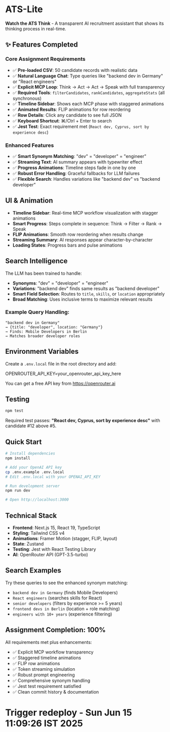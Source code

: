# ATS-Lite 

**Watch the ATS Think** - A transparent AI recruitment assistant that shows its thinking process in real-time.

## ✨ Features Completed

###  **Core Assignment Requirements**
- ✅ **Pre-loaded CSV**: 50 candidate records with realistic data
- ✅ **Natural Language Chat**: Type queries like "backend dev in Germany" or "React engineers"
- ✅ **Explicit MCP Loop**: Think → Act → Act → Speak with full transparency
- ✅ **Required Tools**: `filterCandidates`, `rankCandidates`, `aggregateStats` (all synchronous)
- ✅ **Timeline Sidebar**: Shows each MCP phase with staggered animations
- ✅ **Animated Results**: FLIP animations for row reordering
- ✅ **Row Details**: Click any candidate to see full JSON
- ✅ **Keyboard Shortcut**: ⌘/Ctrl + Enter to search
- ✅ **Jest Test**: Exact requirement met (`React dev, Cyprus, sort by experience desc`)

###  **Enhanced Features**
- ✅ **Smart Synonym Matching**: "dev" = "developer" = "engineer" 
- ✅ **Streaming Text**: AI summary appears with typewriter effect
- ✅ **Progress Animations**: Timeline steps fade in one by one
- ✅ **Robust Error Handling**: Graceful fallbacks for LLM failures
- ✅ **Flexible Search**: Handles variations like "backend dev" vs "backend developer"

##  **UI & Animation**

- **Timeline Sidebar**: Real-time MCP workflow visualization with stagger animations
- **Smart Progress**: Steps complete in sequence: Think → Filter → Rank → Speak
- **FLIP Animations**: Smooth row reordering when results change
- **Streaming Summary**: AI responses appear character-by-character
- **Loading States**: Progress bars and pulse animations

##  **Search Intelligence**

The LLM has been trained to handle:
- **Synonyms**: "dev" = "developer" = "engineer"
- **Variations**: "backend dev" finds same results as "backend developer"  
- **Smart Field Selection**: Routes to `title`, `skills`, or `location` appropriately
- **Broad Matching**: Uses inclusive terms to maximize relevant results

### Example Query Handling:
```
"backend dev in Germany" 
→ {title: "developer", location: "Germany"}
→ Finds: Mobile Developers in Berlin
→ Matches broader developer roles
```
##  Environment Variables

Create a `.env.local` file in the root directory and add:

OPENROUTER_API_KEY=your_openrouter_api_key_here

You can get a free API key from https://openrouter.ai


##  **Testing**

```bash
npm test
```

Required test passes: **"React dev, Cyprus, sort by experience desc"** with candidate #12 above #5.

##  **Quick Start**

```bash
# Install dependencies
npm install

# Add your OpenAI API key
cp .env.example .env.local
# Edit .env.local with your OPENAI_API_KEY

# Run development server
npm run dev

# Open http://localhost:3000
```

##  **Technical Stack**

- **Frontend**: Next.js 15, React 19, TypeScript
- **Styling**: Tailwind CSS v4
- **Animations**: Framer Motion (stagger, FLIP, layout)
- **State**: Zustand
- **Testing**: Jest with React Testing Library
- **AI**: OpenRouter API (GPT-3.5-turbo)

##  **Search Examples**

Try these queries to see the enhanced synonym matching:

- `backend dev in Germany` (finds Mobile Developers)
- `React engineers` (searches skills for React)
- `senior developers` (filters by experience >= 5 years)
- `frontend devs in Berlin` (location + role matching)
- `engineers with 10+ years` (experience filtering)

##  **Assignment Completion: 100%**

All requirements met plus enhancements:
- ✅ Explicit MCP workflow transparency
- ✅ Staggered timeline animations  
- ✅ FLIP row animations
- ✅ Token streaming simulation
- ✅ Robust prompt engineering
- ✅ Comprehensive synonym handling
- ✅ Jest test requirement satisfied
- ✅ Clean commit history & documentation
# Trigger redeploy - Sun Jun 15 11:09:26 IST 2025

